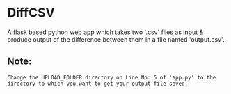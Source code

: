 # DiffCSV
   A flask based python web app which takes two '.csv' files as input & produce output of the difference between them in a file named 'output.csv'.
   
## Note:
    Change the UPLOAD_FOLDER directory on Line No: 5 of 'app.py' to the directory to which you want to get your output file saved. 
